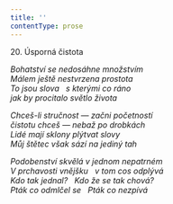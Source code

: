 ```yaml
---
title: ''
contentType: prose
---
```


20. Úsporná čistota

_Bohatství se nedosáhne množstvím  
Málem ještě nestvrzena prostota  
To jsou slova   s kterými co ráno  
jak by procitalo světlo života_

_Chceš-li stručnost — začni početností  
čistotu chceš — nebaž po drobkách  
Lidé mají sklony plýtvat slovy  
Můj štětec však sází na jediný tah_

_Podobenství skvělá v jednom nepatrném  
V prchavosti vnějšku   v tom cos odplývá  
Kdo tak jednal?   Kdo že se tak chová?  
Pták co odmlčel se   Pták co nezpívá_
